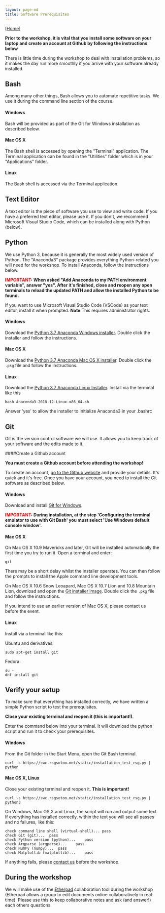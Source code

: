 ```yaml
---
layout: page-md
title: Software Prerequisites
---
```


[[Home]](https://southampton-rsg.github.io/2019-12-15-southampton-swc/)

**Prior to the workshop, it is vital that you install some software on your laptop and create an account at Github by following the instructions below**

There is little time during the workshop to deal with installation problems, so it makes the day run more smoothly if you arrive with your software already installed.


## Bash

Among many other things, Bash allows you to automate repetitive tasks. We use it during the command line section of the course.

#### Windows

Bash will be provided as part of the Git for Windows installation as described below.

#### Mac OS X

The Bash shell is accessed by opening the "Terminal" application. The Terminal application can be found in the "Utilities" folder which is in your "Applications" folder.

#### Linux

The Bash shell is accessed via the Terminal application.

## Text Editor

A text editor is the piece of software you use to view and write code. If you have a preferred text editor, please use it. If you don&#39;t, we recommend Microsoft Visual Studio Code, which can be installed along with Python (below).

## Python

We use Python 3, because it is generally the most widely used version of Python.  The "Anaconda3" package provides everything Python-related you will need for the workshop. To install Anaconda, follow the instructions below.

**<span style="color:red">IMPORTANT</span>: When asked "Add Anaconda to my PATH environment variable", answer "yes".
After it's finished, close and reopen any open terminals to reload the updated PATH and allow the installed Python to be found.**

If you want to use Microsoft Visual Studio Code (VSCode) as your text editor, install it when prompted. **Note** This requires administrator rights.

#### Windows

Download the [Python 3.7 Anaconda Windows installer](https://repo.anaconda.com/archive/Anaconda3-2018.12-Windows-x86_64.exe). Double click the installer and follow the instructions.

#### Mac OS X

Download the [Python 3.7 Anaconda Mac OS X installer](https://repo.anaconda.com/archive/Anaconda3-2018.12-MacOSX-x86_64.pkg). Double click the `.pkg` file and follow the instructions.

#### Linux

Download the [Python 3.7 Anaconda Linux Installer](https://repo.anaconda.com/archive/Anaconda3-2018.12-Linux-x86_64.sh). Install via the terminal like this

~~~{.code}
bash Anaconda3-2018.12-Linux-x86_64.sh
~~~

Answer 'yes' to allow the installer to initialize Anaconda3 in your .bashrc

## Git

Git is the version control software we will use. It allows you to keep track of your software and the edits made to it.

####Create a Github account

**You  must create a Github account before attending the workshop!**

To create an account, [go to the Github website](https://github.com/join) and provide your details. It's quick and it's free. Once you have your account, you need to install the Git software as described below.

#### Windows

Download and install [Git for Windows](http://git-scm.com/download/win).

**<span style="color:red">IMPORTANT</span>: During installation, at the step 'Configuring the terminal emulator to use with Git Bash' you must select 'Use Windows default console window'.**

#### Mac OS X

On Mac OS X 10.9 Mavericks and later, Git will be installed automatically the first time you try to run it.  Open a terminal and enter:

~~~ {.code}
git
~~~

There may be a short delay whilst the installer operates. You can then follow the prompts to install the Apple command line development tools.

On Mac OS X 10.6 Snow Leoapard, Mac OS X 10.7 Lion and 10.8 Mountain Lion, download and open the [Git installer image](http://downloads.sourceforge.net/project/git-osx-installer/git-2.3.5-intel-universal-snow-leopard.dmg?r=http%3A%2F%2Fsourceforge.net%2Fprojects%2Fgit-osx-installer%2Ffiles%2F&ts=1441637770&use_mirror=kent). Double click the `.pkg` file and follow the instructions.

If you intend to use an earlier version of Mac OS X, please contact us before the event.

#### Linux

Install via a terminal like this:

Ubuntu and derivatives:

~~~ {.code}
sudo apt-get install git
~~~

Fedora:

~~~ {.code}
su -
dnf install git
~~~

## Verify your setup

To make sure that everything has installed correctly, we have written a simple Python script to test the prerequisites.

**Close your existing terminal and reopen it (this is important!)**.

Enter the command below into your terminal. It will download the python script and run it to check your prerequisites.

#### Windows

From the Git folder in the Start Menu, open the Git Bash terminal.

~~~ {.code}
curl -s https://swc.rsgsoton.net/static/installation_test_rsg.py | python
~~~

#### Mac OS X, Linux

Close your existing terminal and reopen it.  **This is important!**

~~~ {.code}
curl -s https://swc.rsgsoton.net/static/installation_test_rsg.py | python3
~~~


On Windows, Mac OS X and Linux, the script will run and output some text. If everything has installed correctly, within the text you will see all passes and no failures, like this:

~~~ {.code}
check command line shell (virtual-shell)...	pass
check Git (git)...	pass
check Python version (python)...	pass
check Argparse (argparse)...	pass
check NumPy (numpy)...	pass
check Matplotlib (matplotlib)...	pass
~~~

If anything fails, please [contact us](mailto:rsg-info@soton.ac.uk) before the workshop.


## During the workshop

We will make use of the [Etherpad](https://public.etherpad-mozilla.org/p/SWC-Soton-Mar2019) collaboration tool during the workshop (Etherpad allows a group to edit documents online collaboratively in real-time). Please use this to keep collaborative notes and ask (and answer!) each others questions.
